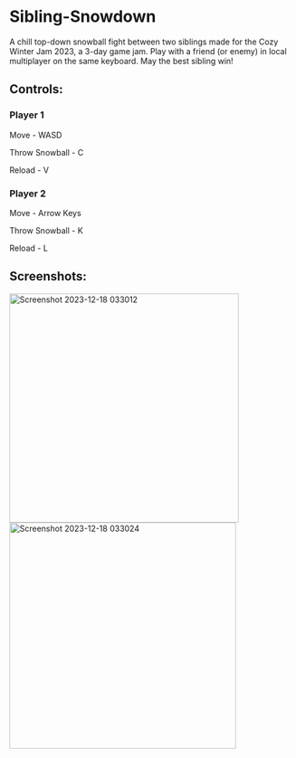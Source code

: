 # Sibling-Snowdown
A chill top-down snowball fight between two siblings made for the Cozy Winter Jam 2023, a 3-day game jam. 
Play with a friend (or enemy) in local multiplayer on the same keyboard. May the best sibling win! 

## Controls: 

### Player 1

Move - WASD 

Throw Snowball - C 

Reload - V 

### Player 2

Move - Arrow Keys

Throw Snowball - K 

Reload - L

## Screenshots: 

<img src="https://github.com/Seydus/Sibling-Snowdown/assets/36193712/a2f26999-1daa-4a69-b06a-b3863740cf17" alt="Screenshot 2023-12-18 033012" width="405">

<img src="https://github.com/Seydus/Sibling-Snowdown/assets/36193712/5062ffe6-8da5-4da8-9d69-07d689e214db" alt="Screenshot 2023-12-18 033024" width="400">

